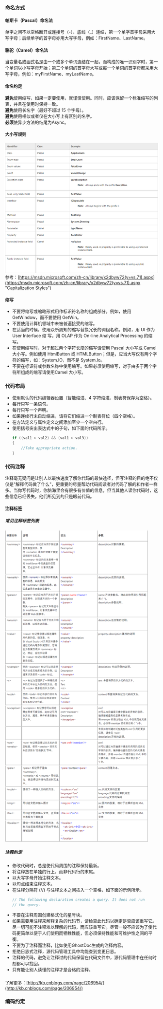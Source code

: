 ### 命名方式
#### 帕斯卡（Pascal）命名法
单字之间不以空格断开或连接号（-）、底线（_）连结，第一个单字首字母采用大写字母；后续单字的首字母亦用大写字母，例如：FirstName、LastName。
#### 骆驼（Camel）命名法
当变量名或函式名是由一个或多个单词连结在一起，而构成的唯一识别字时，第一个单词以小写字母开始；第二个单词的首字母大写或每一个单词的首字母都采用大写字母，例如：myFirstName、myLastName。
#### 命名约定
**避免**使用缩写，如果一定要使用，就谨慎使用。同时，应该保留一个标准缩写的列表，并且在使用时保持一致。  
**避免**使用长名字（最好不超过 15 个字母）。  
**避免**使用相似或者仅在大小写上有区别的名字。  
**必须**使异步方法的结尾为Async。
#### 大小写规则
![体系结构](images/name.png)  
参考：[https://msdn.microsoft.com/zh-cn/library/x2dbyw72(v=vs.71).aspx](https://msdn.microsoft.com/zh-cn/library/x2dbyw72(v=vs.71).aspx "Capitalization Styles")
#### 缩写
- 不要将缩写或缩略形式用作标识符名称的组成部分。例如，使用 GetWindow，而不要使用 GetWin。  
- 不要使用计算机领域中未被普遍接受的缩写。
- 在适当的时候，使用众所周知的缩写替换冗长的词组名称。例如，用 UI 作为 User Interface 缩 写，用 OLAP 作为 On-line Analytical Processing 的缩写。
- 在使用缩写时，对于超过两个字符长度的缩写请使用 Pascal 大小写或 Camel 大小写。例如使用 HtmlButton 或 HTMLButton；但是，应当大写仅有两个字符的缩写，如：System.IO，而不是 System.Io。
- 不要在标识符或参数名称中使用缩写。如果必须使用缩写，对于由多于两个字符所组成的缩写请使用Camel 大小写。
### 代码布局
- 使用默认的代码编辑器设置（智能缩进、4 字符缩进、制表符保存为空格）。
- 每行只写一条语句。
- 每行只写一个声明。
- 如果连续行未自动缩进，请将它们缩进一个制表符位（四个空格）。
- 在方法定义与属性定义之间添加至少一个空白行。
- 使用括号突出表达式中的子句，如下面的代码所示。  
	```cs
    if ((val1 > val2) && (val1 > val3))
    {
    	//Take appropriate action.
    }
	```
### 代码注释
注释毫无疑问是让别人以最快速度了解你代码的最快途径，但写注释的目的绝不仅仅是"解释代码做了什么"，更重要的尽量帮助代码阅读者对代码了解的和作者一样多。当你写代码时，你脑海里会有很多有价值的信息，但当其他人读你代码时，这些信息已经丢失，他们所见到的只是眼前代码。
#### 注释标签
##### 常见注释标签列表
![体系结构](images/annotations.png)  
##### 注释约定
- 修改代码时，总是使代码周围的注释保持最新。
- 将注释放在单独的行上，而非代码行的末尾。
- 以大写字母开始注释文本。
- 以句点结束注释文本。
- 在注释分隔符 (//) 与注释文本之间插入一个空格，如下面的示例所示。
	```cs
    // The following declaration creates a query. It does not run
    // the query.
	```
- 不要在注释周围创建格式化的星号块。
- 如果需要用注释来解释复杂的代码节，请检查此代码以确定是否应该重写它。尽一切可能不注释难以理解的代码，而应该重写它。尽管一般不应该为了使代码更简单以便于人们使用而牺牲性能，但必须保持性能和可维护性之间的平衡。
- 不要为了注释而注释，比如使用GhostDoc生成的注释内容。
- 拒绝日志式注释，源代码管理工具中均能查到变更日志。
- 注释的代码，避免让注释过的代码保留在代码文件中，源代码管理中在任何时刻都可以找回。
- 只有能让别人读懂的注释才是合格的注释。
###
了解更多：[http://kb.cnblogs.com/page/206954/](http://kb.cnblogs.com/page/206954/)
### 编码约定
